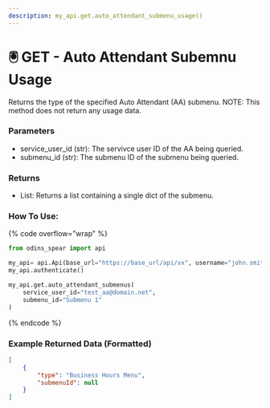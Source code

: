 ```yaml
---
description: my_api.get.auto_attendant_submenu_usage()
---
```


#  🖲️ GET - Auto Attendant Subemnu Usage

Returns the type of the specified Auto Attendant (AA) submenu. NOTE: This method does not return any usage data. 

### Parameters&#x20;

* service_user_id (str): The servivce user ID of the AA being queried.
* submenu_id (str): The submenu ID of the submenu being queried. 

### Returns

* List: Returns a list containing a single dict of the submenu. 

### How To Use:

{% code overflow="wrap" %}
```python
from odins_spear import api

my_api= api.Api(base_url="https://base_url/api/vx", username="john.smith", password="ODIN_INSTANCE_1")
my_api.authenticate()

my_api.get.auto_attendant_submenus(
    service_user_id="test_aa@domain.net", 
    submenu_id="Submenu 1"
)
```
{% endcode %}

### Example Returned Data (Formatted)
```json
[
    {
        "type": "Business Hours Menu",
        "submenuId": null
    }
]

```
